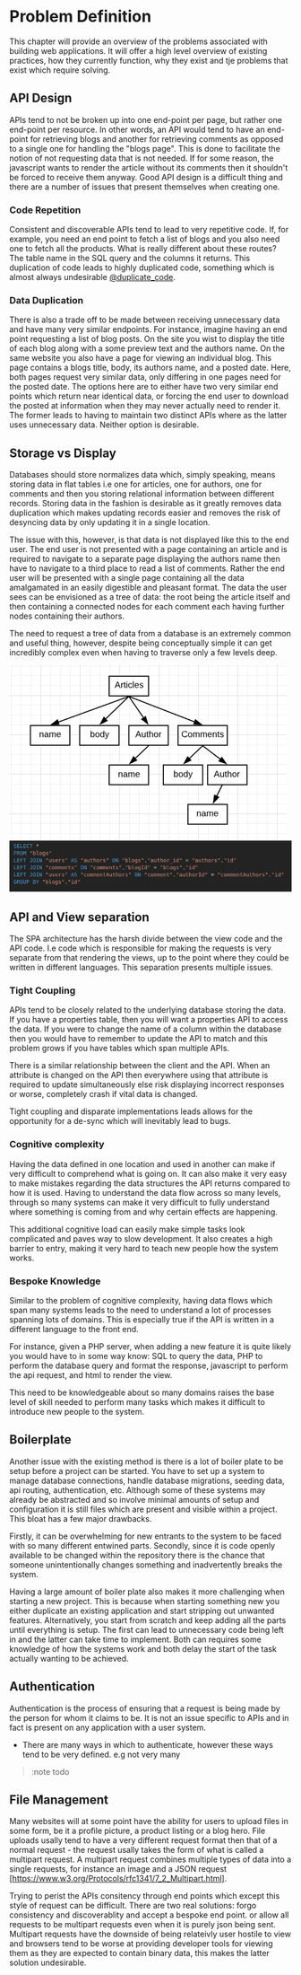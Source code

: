 # Problem Definition

This chapter will provide an overview of the problems associated with building web applications. It will offer a high level overview of existing practices, how they currently function, why they exist and tje problems that exist which require solving.

## API Design

APIs tend to not be broken up into one end-point per page, but rather one end-point per resource. In other words, an API would tend to have an end-point for retrieving blogs and another for retrieving comments as opposed to a single one for handling the "blogs page". This is done to facilitate the notion of not requesting data that is not needed. If for some reason, the javascript wants to render the article without its comments then it shouldn't be forced to receive them anyway. Good API design is a difficult thing and there are a number of issues that present themselves when creating one.

### Code Repetition

Consistent and discoverable APIs tend to lead to very repetitive code. If, for example, you need an end point to fetch a list of blogs and you also need one to fetch all the products. What is really different about these routes? The table name in the SQL query and the columns it returns. This duplication of code leads to highly duplicated code, something which is almost always undesirable [@duplicate_code](http://www.informit.com/articles/article.aspx?p=457502&seqNum=5).

### Data Duplication

There is also a trade off to be made between receiving unnecessary data and have many very similar endpoints. For instance, imagine having an end point requesting a list of blog posts. On the site you wist to display the title of each blog along with a some preview text and the authors name. On the same website you also have a page for viewing an individual blog. This page contains a blogs title, body, its authors name, and a posted date. Here, both pages request very similar data, only differing in one pages need for the posted date. The options here are to either have two very similar end points which return near identical data, or forcing the end user to download the posted at information when they may never actually need to render it. The former leads to having to maintain two distinct APIs where as the latter uses unnecessary data. Neither option is desirable.

## Storage vs Display

Databases should store normalizes data which, simply speaking, means storing data in flat tables i.e one for articles, one for authors, one for comments and then you storing relational information between different records. Storing data in the fashion is desirable as it greatly removes data duplication which makes updating records easier and removes the risk of desyncing data by only updating it in a single location.

The issue with this, however, is that data is not displayed like this to the end user. The end user is not presented with a page containing an article and is required to navigate to a separate page displaying the authors name then have to navigate to a third place to read a list of comments. Rather the end user will be presented with a single page containing all the data amalgamated in an easily digestible and pleasant format. The data the user sees can be envisioned as a tree of data: the root being the article itself and then containing a connected nodes for each comment each having further nodes containing their authors.

The need to request a tree of data from a database is an extremely common and useful thing, however, despite being conceptually simple it can get incredibly complex even when having to traverse only a few levels deep.

![](./images/tree-diagram.png)
![](./images/tree-with-joins.png)

## API and View separation

The SPA architecture has the harsh divide between the view code and the API code. I.e code which is responsible for making the requests is very separate from that rendering the views, up to the point where they could be written in different languages. This separation presents multiple issues.

### Tight Coupling

<!--
- Tight coupling of DB <=> API and API <=> Views.
 -->

APIs tend to be closely related to the underlying database storing the data. If you have a properties table, then you will want a properties API to access the data. If you were to change the name of a column within the database then you would have to remember to update the API to match and this problem grows if you have tables which span multiple APIs.

There is a similar relationship between the client and the API. When an attribute is changed on the API then everywhere using that attribute is required to update simultaneously else risk displaying incorrect responses or worse, completely crash if vital data is changed.

Tight coupling and disparate implementations leads allows for the opportunity for a de-sync which will inevitably lead to bugs.

### Cognitive complexity

Having the data defined in one location and used in another can make if very difficult to comprehend what is going on. It can also make it very easy to make mistakes regarding the data structures the API returns compared to how it is used. Having to understand the data flow across so many levels, through so many systems can make it very difficult to fully understand where something is coming from and why certain effects are happening.

This additional cognitive load can easily make simple tasks look complicated and paves way to slow development. It also creates a high barrier to entry, making it very hard to teach new people how the system works.

### Bespoke Knowledge

Similar to the problem of cognitive complexity, having data flows which span many systems leads to the need to understand a lot of processes spanning lots of domains. This is especially true if the API is written in a different language to the front end.

For instance, given a PHP server, when adding a new feature it is quite likely you would have to in some way know: SQL to query the data, PHP to perform the database query and format the response, javascript to perform the api request, and html to render the view.

This need to be knowledgeable about so many domains raises the base level of skill needed to perform many tasks which makes it difficult to introduce new people to the system.

## Boilerplate

Another issue with the existing method is there is a lot of boiler plate to be setup before a project can be started. You have to set up a system to manage database connections, handle database migrations, seeding data, api routing, authentication, etc. Although some of these systems may already be abstracted and so involve minimal amounts of setup and configuration it is still files which are present and visible within a project. This bloat has a few major drawbacks.

Firstly, it can be overwhelming for new entrants to the system to be faced with so many different entwined parts. Secondly, since it is code openly available to be changed within the repository there is the chance that someone unintentionally changes something and inadvertently breaks the system.

Having a large amount of boiler plate also makes it more challenging when starting a new project. This is because when starting something new you either duplicate an existing application and start stripping out unwanted features. Alternatively, you start from scratch and keep adding all the parts until everything is setup. The first can lead to unnecessary code being left in and the latter can take time to implement. Both can requires some knowledge of how the systems work and both delay the start of the task actually wanting to be achieved.

## Authentication

Authentication is the process of ensuring that a request is being made by the person for whom it claims to be. It is not an issue specific to APIs and in fact is present on any application with a user system.

- There are many ways in which to authenticate, however these ways tend to be very defined. e.g not very many

> :note todo

## File Management

Many websites will at some point have the ability for users to upload files in some form, be it a profile picture, a product listing or a blog hero. File uploads usally tend to have a very different request format then that of a normal request - the request usally takes the form of what is called a multipart request. A multipart request combines multiple types of data into a single requests, for instance an image and a JSON request [https://www.w3.org/Protocols/rfc1341/7_2_Multipart.html].

Trying to perist the APIs consitency through end points which except this style of request can be difficult. There are two real solutions: forgo consistency and discoverablity and accept a bespoke end point. or allow all requests to be multipart requests even when it is purely json being sent. Multipart requests have the downside of being relateivly user hostile to view and browsers tend to be worse at providing developer tools for viewing them as they are expected to contain binary data, this makes the latter solution undesirable.
